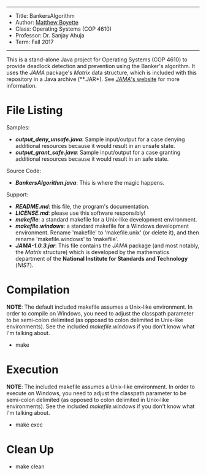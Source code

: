 *******************************************************************

* Title:     BankersAlgorithm
* Author:    [Matthew Boyette](mailto:N00868808@ospreys.unf.edu)
* Class:     Operating Systems (COP 4610)
* Professor: Dr. Sanjay Ahuja
* Term:      Fall 2017

*******************************************************************

This is a stand-alone Java project for Operating Systems (COP 4610) to provide deadlock detection and prevention using the Banker's algorithm. It uses the *JAMA* package's *Matrix* data structure, which is included with this repository in a Java archive (**.JAR*). See [*JAMA*'s website](http://math.nist.gov/javanumerics/jama/) for more information.

# File Listing

Samples:

* ***output_deny_unsafe.java***: Sample input/output for a case denying additional resources because it would result in an unsafe state.
* ***output_grant_safe.java***: Sample input/output for a case granting additional resources because it would result in an safe state.

Source Code:

* ***BankersAlgorithm.java***: This is where the magic happens.

Support:

* ***README.md***: this file, the program's documentation.
* ***LICENSE.md***: please use this software responsibly!
* ***makefile***: a standard makefile for a Unix-like development environment.
* ***makefile.windows***: a standard makefile for a Windows development environment. Rename 'makefile' to 'makefile.unix' (or delete it), and then rename 'makefile.windows' to 'makefile'.
* ***JAMA-1.0.3.jar***: This file contains the *JAMA* package (and most notably, the *Matrix* structure) which is developed by the mathematics department of the **National Institute for Standards and Technology** (*NIST*).

# Compilation

**NOTE**: The default included makefile assumes a Unix-like environment. In order to compile on Windows, you need to adjust the classpath parameter to be semi-colon delimited (as opposed to colon delimited in Unix-like environments). See the included *makefile.windows* if you don't know what I'm talking about.

* make

# Execution

**NOTE**: The included makefile assumes a Unix-like environment. In order to execute on Windows, you need to adjust the classpath parameter to be semi-colon delimited (as opposed to colon delimited in Unix-like environments). See the included *makefile.windows* if you don't know what I'm talking about.

* make exec

# Clean Up

* make clean
